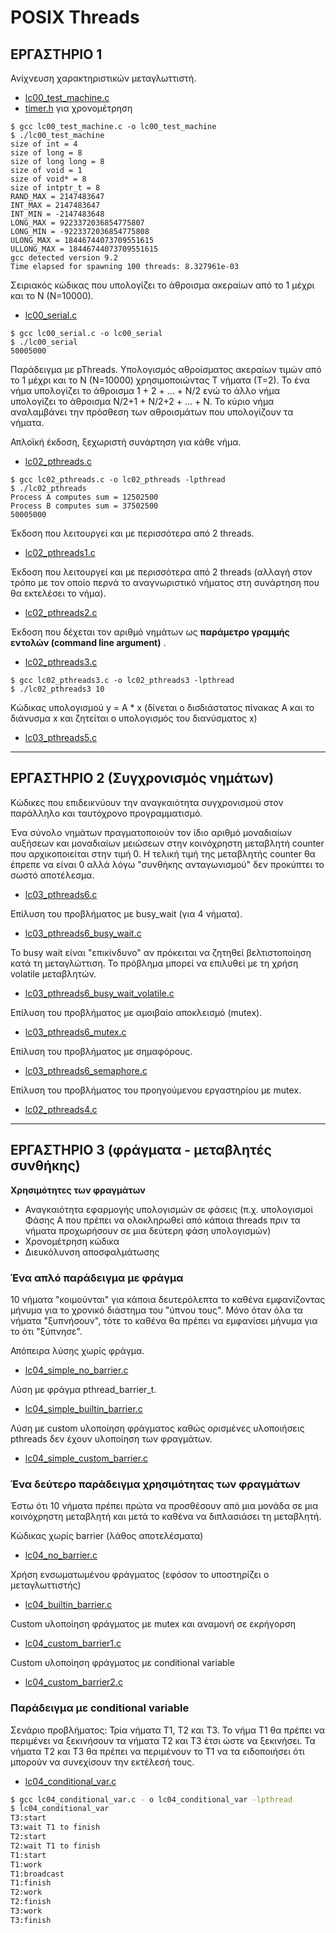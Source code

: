# POSIX Threads

## ΕΡΓΑΣΤΗΡΙΟ 1

Ανίχνευση χαρακτηριστικών μεταγλωττιστή.

* [lc00_test_machine.c](./lc00_test_machine.c)
* [timer.h](./timer.h) για χρονομέτρηση

```
$ gcc lc00_test_machine.c -o lc00_test_machine
$ ./lc00_test_machine
size of int = 4
size of long = 8
size of long long = 8
size of void = 1
size of void* = 8
size of intptr_t = 8
RAND_MAX = 2147483647
INT_MAX = 2147483647
INT_MIN = -2147483648
LONG_MAX = 9223372036854775807
LONG_MIN = -9223372036854775808
ULONG_MAX = 18446744073709551615
ULLONG_MAX = 18446744073709551615
gcc detected version 9.2
Time elapsed for spawning 100 threads: 8.327961e-03
```

Σειριακός κώδικας που υπολογίζει το άθροισμα ακεραίων από το 1 μέχρι και το Ν (Ν=10000).

* [lc00_serial.c](./lc00_serial.c)

```
$ gcc lc00_serial.c -o lc00_serial
$ ./lc00_serial
50005000
```

Παράδειγμα με pThreads. Υπολογισμός αθροίσματος ακεραίων τιμών από το 1 μέχρι και το Ν (Ν=10000) χρησιμοποιώντας Τ νήματα (Τ=2). Το ένα νήμα υπολογίζει το άθροισμα 1 + 2 + ... + Ν/2 ενώ το άλλο νήμα υπολογίζει το άθροισμα Ν/2+1 + Ν/2+2 + ... + Ν. Το κύριο νήμα αναλαμβάνει την πρόσθεση των αθροισμάτων που υπολογίζουν τα νήματα.

Απλοϊκή έκδοση, ξεχωριστή συνάρτηση για κάθε νήμα.

* [lc02_pthreads.c](./lc02_pthreads.c) 

```
$ gcc lc02_pthreads.c -o lc02_pthreads -lpthread
$ ./lc02_pthreads
Process A computes sum = 12502500
Process B computes sum = 37502500
50005000
```

Έκδοση που λειτουργεί και με περισσότερα από 2 threads.

* [lc02_pthreads1.c](./lc02_pthreads1.c) 

Έκδοση που λειτουργεί και με περισσότερα από 2 threads (αλλαγή στον τρόπο με τον οποίο περνά το αναγνωριστικό νήματος στη συνάρτηση που θα εκτελέσει το νήμα).

* [lc02_pthreads2.c](./lc02_pthreads2.c) 

Έκδοση που δέχεται τον αριθμό νημάτων ως **παράμετρο γραμμής εντολών (command line argument)** .

* [lc02_pthreads3.c](./lc02_pthreads3.c) 

```
$ gcc lc02_pthreads3.c -o lc02_pthreads3 -lpthread
$ ./lc02_pthreads3 10
```

Κώδικας υπολογισμού y = A * x (δίνεται ο δισδιάστατος πίνακας Α και το διάνυσμα x και ζητείται ο υπολογισμός του διανύσματος x)

* [lc03_pthreads5.c](./lc03_pthreads5.c) 

---

## ΕΡΓΑΣΤΗΡΙΟ 2 (Συγχρονισμός νημάτων)

Κώδικες που επιδεικνύουν την αναγκαιότητα συγχρονισμού στον παράλληλο και ταυτόχρονο προγραμματισμό.

Ένα σύνολο νημάτων πραγματοποιούν τον ίδιο αριθμό μοναδιαίων αυξήσεων και μοναδιαίων μειώσεων στην κοινόχρηστη μεταβλητή counter που αρχικοποιείται στην τιμή 0. Η τελική τιμή της μεταβλητής counter θα έπρεπε να είναι 0 αλλά λόγω "συνθήκης ανταγωνισμού" δεν προκύπτει το σωστό αποτέλεσμα.

* [lc03_pthreads6.c](./lc03_pthreads6.c)

Επίλυση του προβλήματος με busy_wait (για 4 νήματα).

* [lc03_pthreads6_busy_wait.c](./lc03_pthreads6_busy_wait.c)

Το busy wait είναι "επικίνδυνο" αν πρόκειται να ζητηθεί βελτιστοποίηση κατά τη μεταγλώττιση. Το πρόβλημα μπορεί να επιλυθεί με τη χρήση volatile μεταβλητών.

* [lc03_pthreads6_busy_wait_volatile.c](./lc03_pthreads6_busy_wait_volatile.c)

Επίλυση του προβλήματος με αμοιβαίο αποκλεισμό (mutex).

* [lc03_pthreads6_mutex.c](./lc03_pthreads6_mutex.c)

Επίλυση του προβλήματος με σημαφόρους.

* [lc03_pthreads6_semaphore.c](./lc03_pthreads6_semaphore.c)

Επίλυση του προβλήματος του προηγούμενου εργαστηρίου με mutex.

* [lc02_pthreads4.c](./lc02_pthreads4.c)

---

## ΕΡΓΑΣΤΗΡΙΟ 3 (φράγματα - μεταβλητές συνθήκης)

**Χρησιμότητες των φραγμάτων**

* Αναγκαιότητα εφαρμογής υπολογισμών σε φάσεις (π.χ. υπολογισμοί Φάσης Α που πρέπει να ολοκληρωθεί από κάποια threads πριν τα νήματα προχωρήσουν σε μια δεύτερη φάση υπολογισμών)
* Χρονομέτρηση κώδικα
* Διευκόλυνση αποσφαλμάτωσης

### Ένα απλό παράδειγμα με φράγμα

10 νήματα "κοιμούνται" για κάποια δευτερόλεπτα το καθένα εμφανίζοντας μήνυμα για το χρονικό διάστημα του "ύπνου τους". Μόνο όταν όλα τα νήματα "ξυπνήσουν", τότε το καθένα θα πρέπει να εμφανίσει μήνυμα για το ότι "ξύπνησε".

Απόπειρα λύσης χωρίς φράγμα.

* [lc04_simple_no_barrier.c](./lc04_simple_no_barrier.c)

Λύση με φράγμα pthread_barrier_t.

* [lc04_simple_builtin_barrier.c](./lc04_simple_builtin_barrier.c)

Λύση με custom υλοποίηση φράγματος καθώς ορισμένες υλοποιήσεις pthreads δεν έχουν υλοποίηση των φραγμάτων. 

* [lc04_simple_custom_barrier.c](./lc04_simple_custom_barrier.c)

### Ένα δεύτερο παράδειγμα χρησιμότητας των φραγμάτων

Έστω ότι 10 νήματα πρέπει πρώτα να προσθέσουν από μια μονάδα σε μια κοινόχρηστη μεταβλητή και μετά το καθένα να διπλασιάσει τη μεταβλητή.

Κώδικας χωρίς barrier (λάθος αποτελέσματα)

* [lc04_no_barrier.c](./lc04_no_barrier.c)

Χρήση ενσωματωμένου φράγματος (εφόσον το υποστηρίζει ο μεταγλωττιστής)

* [lc04_builtin_barrier.c](./lc04_builtin_barrier.c)

Custom υλοποίηση φράγματος με mutex και αναμονή σε εκρήγορση

* [lc04_custom_barrier1.c](./lc04_custom_barrier1.c)

Custom υλοποίηση φράγματος με conditional variable

* [lc04_custom_barrier2.c](./lc04_custom_barrier2.c)

### Παράδειγμα με conditional variable

Σενάριο προβλήματος: Τρία νήματα Τ1, Τ2 και Τ3. Το νήμα Τ1 θα πρέπει να περιμένει να ξεκινήσουν τα νήματα Τ2 και Τ3 έτσι ώστε να ξεκινήσει. Τα νήματα Τ2 και Τ3 θα πρέπει να περιμένουν το Τ1 να τα ειδοποιήσει ότι μπορούν να συνεχίσουν την εκτέλεσή τους. 

* [lc04_conditional_var.c](./lc04_conditional_var.c)

```bash
$ gcc lc04_conditional_var.c - o lc04_conditional_var -lpthread
$ lc04_conditional_var
T3:start
T3:wait T1 to finish
T2:start
T2:wait T1 to finish
T1:start
T1:work
T1:broadcast
T1:finish
T2:work
T2:finish
T3:work
T3:finish
```